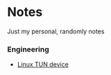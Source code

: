 # Notes

Just my personal, randomly notes

### Engineering

- [Linux TUN device](/engineering/linux-tun-device.md)
